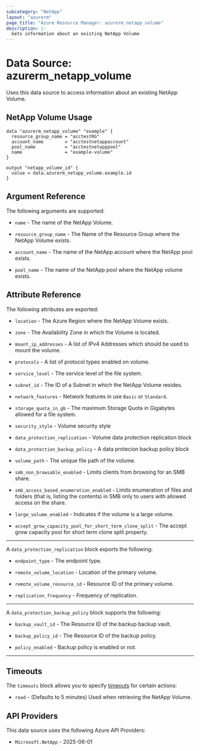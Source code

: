 ```yaml
---
subcategory: "NetApp"
layout: "azurerm"
page_title: "Azure Resource Manager: azurerm_netapp_volume"
description: |-
  Gets information about an existing NetApp Volume
---
```


# Data Source: azurerm_netapp_volume

Uses this data source to access information about an existing NetApp Volume.

## NetApp Volume Usage

```hcl
data "azurerm_netapp_volume" "example" {
  resource_group_name = "acctestRG"
  account_name        = "acctestnetappaccount"
  pool_name           = "acctestnetapppool"
  name                = "example-volume"
}

output "netapp_volume_id" {
  value = data.azurerm_netapp_volume.example.id
}
```

## Argument Reference

The following arguments are supported:

* `name` - The name of the NetApp Volume.

* `resource_group_name` - The Name of the Resource Group where the NetApp Volume exists.

* `account_name` - The name of the NetApp account where the NetApp pool exists.

* `pool_name` - The name of the NetApp pool where the NetApp volume exists.

## Attribute Reference

The following attributes are exported:

* `location` - The Azure Region where the NetApp Volume exists.
  
* `zone` - The Availability Zone in which the Volume is located.

* `mount_ip_addresses` - A list of IPv4 Addresses which should be used to mount the volume.

* `protocols` - A list of protocol types enabled on volume.

* `service_level` - The service level of the file system.

* `subnet_id` - The ID of a Subnet in which the NetApp Volume resides.

* `network_features` - Network features in use `Basic` or `Standard`.
  
* `storage_quota_in_gb` - The maximum Storage Quota in Gigabytes allowed for a file system.

* `security_style` - Volume security style

* `data_protection_replication` - Volume data protection replication block

* `data_protection_backup_policy` - A data protecion backup policy block
  
* `volume_path` - The unique file path of the volume.

* `smb_non_browsable_enabled` - Limits clients from browsing for an SMB share.

* `smb_access_based_enumeration_enabled` - Limits enumeration of files and folders (that is, listing the contents) in SMB only to users with allowed access on the share.

* `large_volume_enabled` - Indicates if the volume is a large volume.

* `accept_grow_capacity_pool_for_short_term_clone_split` - The accept grow capacity pool for short term clone split property.

---

A `data_protection_replication` block exports the following:

* `endpoint_type` - The endpoint type.

* `remote_volume_location` - Location of the primary volume.

* `remote_volume_resource_id` - Resource ID of the primary volume.

* `replication_frequency` - Frequency of replication.

---

A `data_protection_backup_policy` block supports the following:

* `backup_vault_id` - The Resource ID of the backup backup vault.

* `backup_policy_id` - The Resource ID of the backup policy.

* `policy_enabled` - Backup policy is enabled or not.

---

## Timeouts

The `timeouts` block allows you to specify [timeouts](https://developer.hashicorp.com/terraform/language/resources/configure#define-operation-timeouts) for certain actions:

* `read` - (Defaults to 5 minutes) Used when retrieving the NetApp Volume.

## API Providers
<!-- This section is generated, changes will be overwritten -->
This data source uses the following Azure API Providers:

* `Microsoft.NetApp` - 2025-06-01
